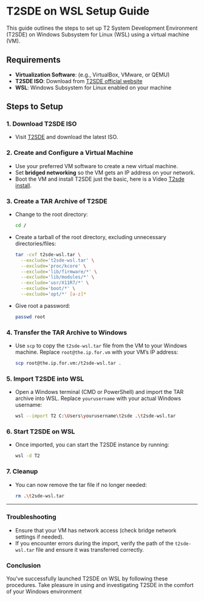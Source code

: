 # T2SDE on WSL Setup Guide

This guide outlines the steps to set up T2 System Development Environment (T2SDE) on Windows Subsystem for Linux (WSL) using a virtual machine (VM).

## Requirements
- **Virtualization Software**: (e.g., VirtualBox, VMware, or QEMU)
- **T2SDE ISO**: Download from [T2SDE official website](http://www.t2sde.org/)
- **WSL**: Windows Subsystem for Linux enabled on your machine

## Steps to Setup

### 1. Download T2SDE ISO
- Visit [T2SDE](http://www.t2sde.org/) and download the latest ISO.

### 2. Create and Configure a Virtual Machine
- Use your preferred VM software to create a new virtual machine.
- Set **bridged networking** so the VM gets an IP address on your network.
- Boot the VM and install T2SDE just the basic, here is a Video [T2sde install](https://www.youtube.com/watch?v=pve_pLXzk-0).

### 3. Create a TAR Archive of T2SDE
- Change to the root directory:

  ```sh
  cd /
  ```

- Create a tarball of the root directory, excluding unnecessary directories/files:

  ```sh
  tar -cvf t2sde-wsl.tar \
    --exclude='t2sde-wsl.tar' \
    --exclude='proc/kcore' \
    --exclude='lib/firmware/*' \
    --exclude='lib/modules/*' \
    --exclude='usr/X11R7/*' \
    --exclude='boot/*' \
    --exclude='opt/*' [a-z]*
  ```
- Give root a password:
  ```sh
  passwd root
  ```

### 4. Transfer the TAR Archive to Windows
- Use `scp` to copy the `t2sde-wsl.tar` file from the VM to your Windows machine. Replace `root@the.ip.for.vm` with your VM’s IP address:

  ```sh
  scp root@the.ip.for.vm:/t2sde-wsl.tar .
  ```

### 5. Import T2SDE into WSL
- Open a Windows terminal (CMD or PowerShell) and import the TAR archive into WSL. Replace `yourusername` with your actual Windows username:

  ```sh
  wsl --import T2 C:\Users\yourusername\t2sde .\t2sde-wsl.tar
  ```

### 6. Start T2SDE on WSL
- Once imported, you can start the T2SDE instance by running:

  ```sh
  wsl -d T2
  ```

### 7. Cleanup
- You can now remove the tar file if no longer needed:

  ```sh
  rm .\t2sde-wsl.tar
  ```

---

### Troubleshooting
- Ensure that your VM has network access (check bridge network settings if needed).
- If you encounter errors during the import, verify the path of the `t2sde-wsl.tar` file and ensure it was transferred correctly.

### Conclusion
You've successfully launched T2SDE on WSL by following these procedures. Take pleasure in using and investigating T2SDE in the comfort of your Windows environment
